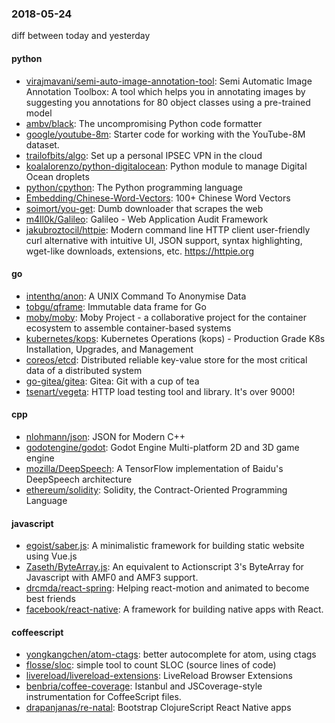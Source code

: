 ### 2018-05-24
diff between today and yesterday

#### python
* [virajmavani/semi-auto-image-annotation-tool](https://github.com/virajmavani/semi-auto-image-annotation-tool): Semi Automatic Image Annotation Toolbox: A tool which helps you in annotating images by suggesting you annotations for 80 object classes using a pre-trained model
* [ambv/black](https://github.com/ambv/black): The uncompromising Python code formatter
* [google/youtube-8m](https://github.com/google/youtube-8m): Starter code for working with the YouTube-8M dataset.
* [trailofbits/algo](https://github.com/trailofbits/algo): Set up a personal IPSEC VPN in the cloud
* [koalalorenzo/python-digitalocean](https://github.com/koalalorenzo/python-digitalocean):  Python module to manage Digital Ocean droplets
* [python/cpython](https://github.com/python/cpython): The Python programming language
* [Embedding/Chinese-Word-Vectors](https://github.com/Embedding/Chinese-Word-Vectors): 100+ Chinese Word Vectors 
* [soimort/you-get](https://github.com/soimort/you-get):  Dumb downloader that scrapes the web
* [m4ll0k/Galileo](https://github.com/m4ll0k/Galileo): Galileo - Web Application Audit Framework
* [jakubroztocil/httpie](https://github.com/jakubroztocil/httpie): Modern command line HTTP client  user-friendly curl alternative with intuitive UI, JSON support, syntax highlighting, wget-like downloads, extensions, etc. https://httpie.org

#### go
* [intenthq/anon](https://github.com/intenthq/anon): A UNIX Command To Anonymise Data
* [tobgu/qframe](https://github.com/tobgu/qframe): Immutable data frame for Go
* [moby/moby](https://github.com/moby/moby): Moby Project - a collaborative project for the container ecosystem to assemble container-based systems
* [kubernetes/kops](https://github.com/kubernetes/kops): Kubernetes Operations (kops) - Production Grade K8s Installation, Upgrades, and Management
* [coreos/etcd](https://github.com/coreos/etcd): Distributed reliable key-value store for the most critical data of a distributed system
* [go-gitea/gitea](https://github.com/go-gitea/gitea): Gitea: Git with a cup of tea
* [tsenart/vegeta](https://github.com/tsenart/vegeta): HTTP load testing tool and library. It's over 9000!

#### cpp
* [nlohmann/json](https://github.com/nlohmann/json): JSON for Modern C++
* [godotengine/godot](https://github.com/godotengine/godot): Godot Engine  Multi-platform 2D and 3D game engine
* [mozilla/DeepSpeech](https://github.com/mozilla/DeepSpeech): A TensorFlow implementation of Baidu's DeepSpeech architecture
* [ethereum/solidity](https://github.com/ethereum/solidity): Solidity, the Contract-Oriented Programming Language

#### javascript
* [egoist/saber.js](https://github.com/egoist/saber.js): A minimalistic framework for building static website using Vue.js
* [Zaseth/ByteArray.js](https://github.com/Zaseth/ByteArray.js): An equivalent to Actionscript 3's ByteArray for Javascript with AMF0 and AMF3 support.
* [drcmda/react-spring](https://github.com/drcmda/react-spring):  Helping react-motion and animated to become best friends
* [facebook/react-native](https://github.com/facebook/react-native): A framework for building native apps with React.

#### coffeescript
* [yongkangchen/atom-ctags](https://github.com/yongkangchen/atom-ctags): better autocomplete for atom, using ctags
* [flosse/sloc](https://github.com/flosse/sloc): simple tool to count SLOC (source lines of code)
* [livereload/livereload-extensions](https://github.com/livereload/livereload-extensions): LiveReload Browser Extensions
* [benbria/coffee-coverage](https://github.com/benbria/coffee-coverage): Istanbul and JSCoverage-style instrumentation for CoffeeScript files.
* [drapanjanas/re-natal](https://github.com/drapanjanas/re-natal): Bootstrap ClojureScript React Native apps
